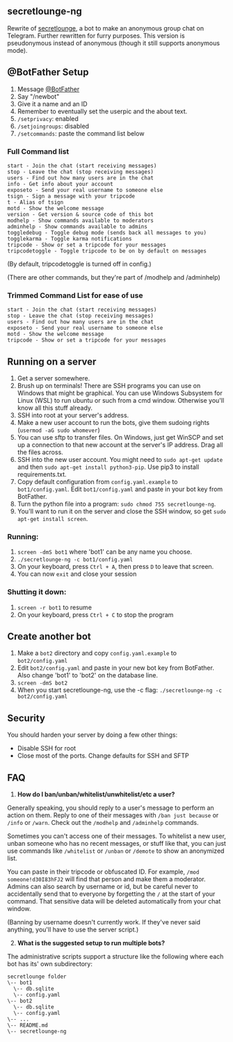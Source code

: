 secretlounge-ng
---------------
Rewrite of [secretlounge](https://github.com/6697/secretlounge), a bot to make an anonymous group chat on Telegram.
Further rewritten for furry purposes. This version is pseudonymous instead of anonymous (though it still supports anonymous mode).


## @BotFather Setup
1. Message [@BotFather](https://t.me/BotFather)
2. Say "/newbot"
3. Give it a name and an ID
4. Remember to eventually set the userpic and the about text.
5. `/setprivacy`: enabled
6. `/setjoingroups`: disabled
7. `/setcommands`: paste the command list below

### Full Command list
```
start - Join the chat (start receiving messages)
stop - Leave the chat (stop receiving messages)
users - Find out how many users are in the chat
info - Get info about your account
exposeto - Send your real username to someone else
tsign - Sign a message with your tripcode
t - Alias of tsign
motd - Show the welcome message
version - Get version & source code of this bot
modhelp - Show commands available to moderators
adminhelp - Show commands available to admins
toggledebug - Toggle debug mode (sends back all messages to you)
togglekarma - Toggle karma notifications
tripcode - Show or set a tripcode for your messages
tripcodetoggle - Toggle tripcode to be on by default on messages
```
(By default, tripcodetoggle is turned off in config.)

(There are other commands, but they're part of /modhelp and /adminhelp)

### Trimmed Command List for ease of use
```
start - Join the chat (start receiving messages)
stop - Leave the chat (stop receiving messages)
users - Find out how many users are in the chat
exposeto - Send your real username to someone else
motd - Show the welcome message
tripcode - Show or set a tripcode for your messages
```

## Running on a server
1. Get a server somewhere.
2. Brush up on terminals! There are SSH programs you can use on Windows that might be graphical. You can use Windows Subsystem for Linux (WSL) to run ubuntu or such from a cmd window. Otherwise you'll know all this stuff already.
3. SSH into root at your server's address.
4. Make a new user account to run the bots, give them sudoing rights (`usermod -aG sudo whomever`)
5. You can use sftp to transfer files. On Windows, just get WinSCP and set up a connection to that new account at the server's IP address. Drag all the files across.
6. SSH into the new user account. You might need to `sudo apt-get update` and then `sudo apt-get install python3-pip`. Use pip3 to install requirements.txt.
7. Copy default configuration from `config.yaml.example` to `bot1/config.yaml`. Edit `bot1/config.yaml` and paste in your bot key from BotFather.
8. Turn the python file into a program: `sudo chmod 755 secretlounge-ng`.
9. You'll want to run it on the server and close the SSH window, so get `sudo apt-get install screen`.

### Running:
1. `screen -dmS bot1` where 'bot1' can be any name you choose.
2. `./secretlounge-ng -c bot1/config.yaml`
3. On your keyboard, press `Ctrl + A`, then press `D` to leave that screen.
4. You can now `exit` and close your session

### Shutting it down:
1. `screen -r bot1` to resume
2. On your keyboard, press `Ctrl + C` to stop the program

## Create another bot
1. Make a `bot2` directory and copy `config.yaml.example` to `bot2/config.yaml`
2. Edit `bot2/config.yaml` and paste in your new bot key from BotFather. Also change 'bot1' to 'bot2' on the database line.
3. `screen -dmS bot2`
4. When you start secretlounge-ng, use the -c flag: `./secretlounge-ng -c bot2/config.yaml`

## Security
You should harden your server by doing a few other things:
- Disable SSH for root
- Close most of the ports. Change defaults for SSH and SFTP

## FAQ

1. **How do I ban/unban/whitelist/unwhitelist/etc a user?**

Generally speaking, you should reply to a user's message to perform an action on them. Reply to one of their messages with `/ban just because` or `/info` or `/warn`. Check out the `/modhelp` and `/adminhelp` commands.

Sometimes you can't access one of their messages. To whitelist a new user, unban someone who has no recent messages, or stuff like that, you can just use commands like `/whitelist` or `/unban` or `/demote` to show an anonymized list.

You can paste in their tripcode or obfuscated ID. For example, `/mod someone!d30I83hFJ2` will find that person and make them a moderator. Admins can also search by username or id, but be careful never to accidentally send that to everyone by forgetting the `/` at the start of your command. That sensitive data will be deleted automatically from your chat window.

(Banning by username doesn't currently work. If they've never said anything, you'll have to use the server script.)

2. **What is the suggested setup to run multiple bots?**

The administrative scripts support a structure like the following where each bot has its' own subdirectory:

```
secretlounge folder
\-- bot1
  \-- db.sqlite
  \-- config.yaml
\-- bot2
  \-- db.sqlite
  \-- config.yaml
\-- ...
\-- README.md
\-- secretlounge-ng
```
